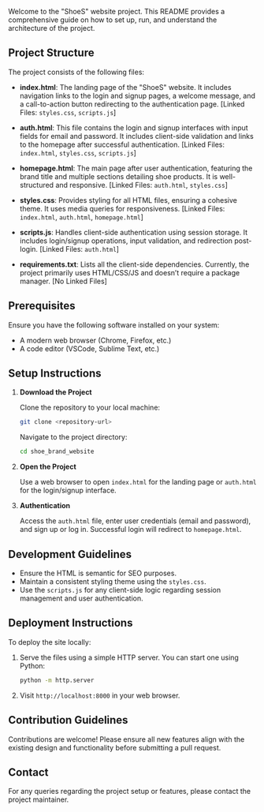
Welcome to the "ShoeS" website project. This README provides a comprehensive guide on how to set up, run, and understand the architecture of the project.

## Project Structure

The project consists of the following files:

- **index.html**: The landing page of the "ShoeS" website. It includes navigation links to the login and signup pages, a welcome message, and a call-to-action button redirecting to the authentication page. [Linked Files: `styles.css`, `scripts.js`]

- **auth.html**: This file contains the login and signup interfaces with input fields for email and password. It includes client-side validation and links to the homepage after successful authentication. [Linked Files: `index.html`, `styles.css`, `scripts.js`]

- **homepage.html**: The main page after user authentication, featuring the brand title and multiple sections detailing shoe products. It is well-structured and responsive. [Linked Files: `auth.html`, `styles.css`]

- **styles.css**: Provides styling for all HTML files, ensuring a cohesive theme. It uses media queries for responsiveness. [Linked Files: `index.html`, `auth.html`, `homepage.html`]

- **scripts.js**: Handles client-side authentication using session storage. It includes login/signup operations, input validation, and redirection post-login. [Linked Files: `auth.html`]

- **requirements.txt**: Lists all the client-side dependencies. Currently, the project primarily uses HTML/CSS/JS and doesn’t require a package manager. [No Linked Files]

## Prerequisites

Ensure you have the following software installed on your system:

- A modern web browser (Chrome, Firefox, etc.)
- A code editor (VSCode, Sublime Text, etc.)

## Setup Instructions

1. **Download the Project**

   Clone the repository to your local machine:
   ```bash
   git clone <repository-url>
   ```
   Navigate to the project directory:
   ```bash
   cd shoe_brand_website
   ```

2. **Open the Project**

   Use a web browser to open `index.html` for the landing page or `auth.html` for the login/signup interface.

3. **Authentication**

   Access the `auth.html` file, enter user credentials (email and password), and sign up or log in. Successful login will redirect to `homepage.html`.

## Development Guidelines

- Ensure the HTML is semantic for SEO purposes.
- Maintain a consistent styling theme using the `styles.css`.
- Use the `scripts.js` for any client-side logic regarding session management and user authentication.

## Deployment Instructions

To deploy the site locally:

1. Serve the files using a simple HTTP server. You can start one using Python:
   ```bash
   python -m http.server
   ```
2. Visit `http://localhost:8000` in your web browser.

## Contribution Guidelines

Contributions are welcome! Please ensure all new features align with the existing design and functionality before submitting a pull request.

## Contact

For any queries regarding the project setup or features, please contact the project maintainer.